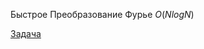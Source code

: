 Быстрое Преобразование Фурье $O(NlogN)$

[Задача](https://atcoder.jp/contests/abc291/tasks/abc291_g)